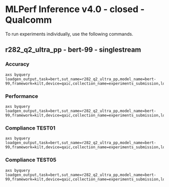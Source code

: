 
# MLPerf Inference v4.0 - closed - Qualcomm

To run experiments individually, use the following commands.

## r282_q2_ultra_pp - bert-99 - singlestream

### Accuracy  

```
axs byquery loadgen_output,task=bert,sut_name=r282_q2_ultra_pp,model_name=bert-99,framework=kilt,device=qaic,collection_name=experiments_submission,loadgen_mode=AccuracyOnly,loadgen_scenario=SingleStream
```

### Performance 

```
axs byquery loadgen_output,task=bert,sut_name=r282_q2_ultra_pp,model_name=bert-99,framework=kilt,device=qaic,collection_name=experiments_submission,loadgen_mode=PerformanceOnly,loadgen_compliance_test-,loadgen_scenario=SingleStream,loadgen_target_latency=6.8
```

### Compliance TEST01

```
axs byquery loadgen_output,task=bert,sut_name=r282_q2_ultra_pp,model_name=bert-99,framework=kilt,device=qaic,collection_name=experiments_submission,loadgen_mode=PerformanceOnly,loadgen_compliance_test=TEST01,loadgen_scenario=SingleStream,loadgen_target_latency=6.8
```

### Compliance TEST05

```
axs byquery loadgen_output,task=bert,sut_name=r282_q2_ultra_pp,model_name=bert-99,framework=kilt,device=qaic,collection_name=experiments_submission,loadgen_mode=PerformanceOnly,loadgen_compliance_test=TEST05,loadgen_scenario=SingleStream,loadgen_target_latency=6.8
```

